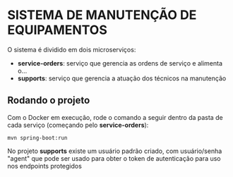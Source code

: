 # SISTEMA DE MANUTENÇÃO DE EQUIPAMENTOS

O sistema é dividido em dois microserviços:
* **service-orders**: serviço que gerencia as ordens de serviço e alimenta o...
* **supports**: serviço que gerencia a atuação dos técnicos na manutenção

## Rodando o projeto

Com o Docker em execução, rode o comando a seguir dentro da pasta de cada serviço (começando pelo **service-orders**):

```
mvn spring-boot:run
```

No projeto **supports** existe um usuário padrão criado, com usuário/senha "agent" que pode ser usado para obter o token de autenticação para uso nos endpoints protegidos
